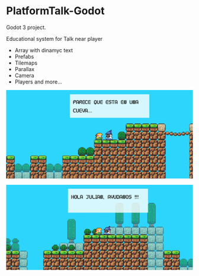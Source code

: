 # PlatformTalk-Godot

Godot 3 project.

Educational system for Talk near player
 * Array with dinamyc text
 * Prefabs
 * Tilemaps
 * Parallax
 * Camera
 * Players and more...

![alt text](game1.jpg)

![alt text](game2.jpg)
